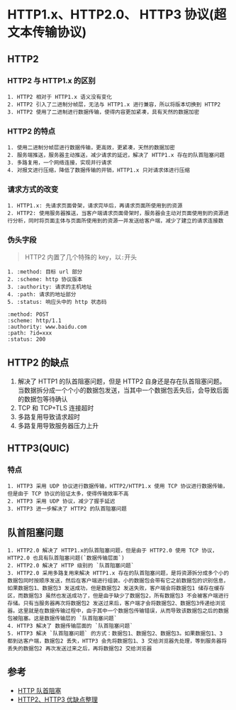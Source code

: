 # HTTP1.x、HTTP2.0、 HTTP3 协议(超文本传输协议)

## HTTP2

### HTTP2 与 HTTP1.x 的区别

    1. HTTP2 相对于 HTTP1.x 语义没有变化
    2. HTTP2 引入了二进制分帧层，无法与 HTTP1.x 进行兼容，所以将版本切换到 HTTP2
    3. HTTP2 使用了二进制进行数据传输，使得内容更加紧凑，具有天然的数据加密

### HTTP2 的特点

    1. 使用二进制分帧层进行数据传输，更高效，更紧凑，天然的数据加密
    2. 服务端推送，服务器主动推送，减少请求的延迟，解决了 HTTP1.x 存在的队首阻塞问题
    3. 多路复用，一个网络连接，实现并行请求
    4. 对报文进行压缩，降低了数据传输的开销，HTTP1.x 只对请求体进行压缩

### 请求方式的改变

    1. HTTP1.x: 先请求页面骨架，请求完毕后，再请求页面所使用到的资源
    2. HTTP2: 使用服务器推送，当客户端请求页面骨架时，服务器会主动对页面使用到的资源进行分析，同时将页面主体与页面所使用到的资源一并发送给客户端，减少了建立的请求连接数

### 伪头字段

> HTTP2 内置了几个特殊的 key，以`:`开头

    1. :method: 目标 url 部分
    2. :scheme: http 协议版本
    3. :authority: 请求的主机地址
    4. :path: 请求的地址部分
    5. :status: 响应头中的 http 状态码

```
:method: POST
:scheme: http/1.1
:authority: www.baidu.com
:path: ?id=xxx
:status: 200
```

## HTTP2 的缺点

1. 解决了 HTTP1 的队首阻塞问题，但是 HTTP2 自身还是存在队首阻塞问题。当数据拆分成一个个小的数据包发送，当其中一个数据包丢失后，会导致后面的数据包等待确认
2. TCP 和 TCP+TLS 连接超时
3. 多路复用导致请求超时
4. 多路复用导致服务器压力上升

## HTTP3(QUIC)

### 特点

    1. HTTP3 采用 UDP 协议进行数据传输，HTTP2/HTTP1.x 使用 TCP 协议进行数据传输，但是由于 TCP 协议的验证太多，使得传输效率不高
    2. HTTP3 采用 UDP 协议，减少了握手延迟
    3. HTTP3 进一步解决了 HTTP2 的队首阻塞问题

## 队首阻塞问题

    1. HTTP2.0 解决了 HTTP1.x的队首阻塞问题，但是由于 HTTP2.0 使用 TCP 协议，HTTP2.0 也具有队首阻塞问题(`数据传输层面`)
    2. HTTP2.0 解决了 HTTP 级别的 `队首阻塞问题`
    3. HTTP2.0 采用多路复用来解决 HTTP1.x 存在的队首阻塞问题，是将资源拆分成多个小的数据包同时按顺序发送，然后在客户端进行组装。小的数据包会带有它之前数据包的识别信息，如果数据包1、数据包3 发送成功，但是数据包2 发送失败，客户端会将数据包1 储存在缓存区，而数据包3 虽然也发送成功了，但是由于缺少了数据包2，所有数据包3 不会被客户端进行存储。只有当服务器再次将数据包2 发送过来后，客户端才会将数据包2、数据包3传递给浏览器。这里就是在数据传输过程中，由于其中一个数据包传输错误，从而导致该数据包之后的数据包被阻塞。这是数据传输层的 `队首阻塞问题`
    4. HTTP3 解决了 数据传输层面的 `队首阻塞问题`
    5. HTTP3 解决 `队首阻塞问题` 的方式：数据包1、数据包2、数据包3。如果数据包1、3 都到达客户端，数据包2 丢失，HTTP3 会先将数据包1、3 交给浏览器先处理，等到服务器将丢失的数据包2 再次发送过来之后，再将数据包2 交给浏览器

## 参考

- [HTTP 队首阻塞](https://zhuanlan.zhihu.com/p/330300133)
- [HTTP2、HTTP3 优缺点整理](https://juejin.cn/post/6923096773423153159)
